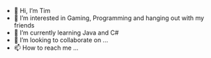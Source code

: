 - 👋 Hi, I’m Tim  
- 👀 I’m interested in Gaming, Programming and hanging out with my friends
- 🌱 I’m currently learning Java and C#
- 💞️ I’m looking to collaborate on ...
- 📫 How to reach me ...

<!---
darkloyd15/darkloyd15 is a ✨ special ✨ repository because its `README.md` (this file) appears on your GitHub profile.
You can click the Preview link to take a look at your changes.
--->

